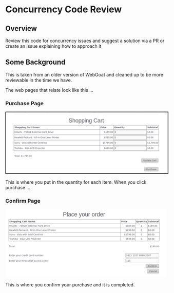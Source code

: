 # Concurrency Code Review

## Overview
Review this code for concurrency issues and suggest a solution via a PR or create an issue explaining how to approach it

## Some Background
This is taken from an older version of WebGoat and cleaned up to be more reviewable in the time we have. 

The web pages that relate look like this ...

### Purchase Page
<kdb><img src="../../../images/concurrency-shopping-page.png" border=2 /></kdb>

This is where you put in the quantity for each item. When you click purchase ...

### Confirm Page
<kdb>![](../../../images/concurrency-shopping-confirm.png)</kdb>

This is where you confirm your purchase and it is completed.
